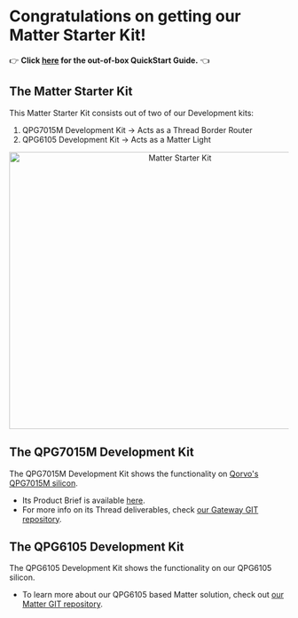 # Congratulations on getting our Matter Starter Kit!

:point_right: **Click [here](Documents/Guides/commissioning_android_chiptool.md) for the out-of-box QuickStart Guide.** :point_left:

## The Matter Starter Kit

This Matter Starter Kit consists out of two of our Development kits:

1. QPG7015M Development Kit &#8594; Acts as a Thread Border Router
2. QPG6105 Development Kit &#8594; Acts as a Matter Light

<div align="center">
  <img align="center", src="Images/matter_starter_kit.png" alt="Matter Starter Kit" width="600" height="500">
</div>

## The QPG7015M Development Kit

The QPG7015M Development Kit shows the functionality on [Qorvo's QPG7015M silicon](https://www.qorvo.com/products/p/QPG7015M).
* Its Product Brief is available [here](https://www.github.com/Qorvo/QGateway/blob/master/Documents/Product%20Briefs/SW100722_SDP006_PB_QPG7015M_Development_Kit.pdf).
* For more info on its Thread deliverables, check [our Gateway GIT repository](https://github.com/Qorvo/QGateway/).

## The QPG6105 Development Kit

The QPG6105 Development Kit shows the functionality on our QPG6105 silicon.
* To learn more about our QPG6105 based Matter solution, check out [our Matter GIT repository](https://github.com/Qorvo/QMatter/).

